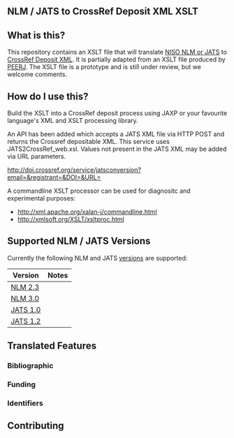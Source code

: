 ## NLM / JATS to CrossRef Deposit XML XSLT

## What is this?

This repository contains an XSLT file that will translate [NISO NLM or JATS](http://jats.nlm.nih.gov/versions.html)
to [CrossRef Deposit XML](http://help.crossref.org/deposit_schema). It is partially adapted from an XSLT file produced by [PEERJ](https://github.com/PeerJ/crossref-validate). The XSLT file is a prototype and is still under review, but we welcome comments. 

## How do I use this?

Build the XSLT into a CrossRef deposit process using JAXP or your favourite language's XML and XSLT processing library.

An API has been added which accepts a JATS XML file via HTTP POST and returns the Crossref depositable XML. This service uses JATS2CrossRef_web.xsl. Values not present in the JATS XML may be added via URL parameters.

http://doi.crossref.org/service/jatsconversion?email=&registrant=&DOI=&URL=

A commandline XSLT processor can be used for diagnositc and experimental purposes:

- http://xml.apache.org/xalan-j/commandline.html
- http://xmlsoft.org/XSLT/xsltproc.html

## Supported NLM / JATS Versions

Currently the following NLM and JATS [versions](http://jats.nlm.nih.gov/versions.html) are supported:

| Version  | Notes   |
|----------|---------|
| [NLM 2.3](http://dtd.nlm.nih.gov/2.3/) |         |
| [NLM 3.0](http://dtd.nlm.nih.gov/3.0/) |         |
| [JATS 1.0](http://jats.nlm.nih.gov/1.0/) |         |
| [JATS 1.2](http://ftp.ncbi.nlm.nih.gov/pub/jats/publishing/1.2d2/) |   |


## Translated Features

###  Bibliographic

###  Funding

###  Identifiers

## Contributing

